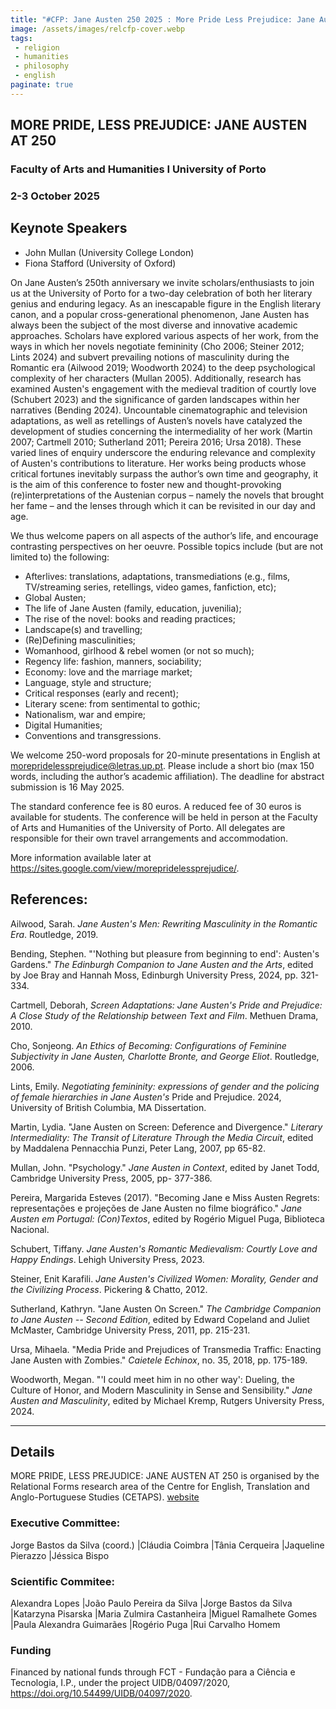 ```yaml
---
title: "#CFP: Jane Austen 250 2025 : More Pride Less Prejudice: Jane Austen at 250"
image: /assets/images/relcfp-cover.webp
tags:
 - religion
 - humanities
 - philosophy
 - english
paginate: true 
---
```

## MORE PRIDE, LESS PREJUDICE: JANE AUSTEN AT 250
### Faculty of Arts and Humanities I University of Porto
### 2-3 October 2025

## Keynote Speakers
- John Mullan (University College London)
- Fiona Stafford (University of Oxford)

On Jane Austen’s 250th anniversary we invite scholars/enthusiasts to join us at the University of Porto for a two-day celebration of both her literary genius and enduring legacy. As an inescapable figure in the English literary canon, and a popular cross-generational phenomenon, Jane Austen has always been the subject of the most diverse and innovative academic approaches. Scholars have explored various aspects of her work, from the ways in which her novels negotiate femininity (Cho 2006; Steiner 2012; Lints 2024) and subvert prevailing notions of masculinity during the Romantic era (Ailwood 2019; Woodworth 2024) to the deep psychological complexity of her characters (Mullan 2005). Additionally, research has examined Austen's engagement with the medieval tradition of courtly love (Schubert 2023) and the significance of garden landscapes within her narratives (Bending 2024). Uncountable cinematographic and television adaptations, as well as retellings of Austen’s novels have catalyzed the development of studies concerning the intermediality of her work (Martin 2007; Cartmell 2010; Sutherland 2011; Pereira 2016; Ursa 2018). These varied lines of enquiry underscore the enduring relevance and complexity of Austen's contributions to literature. Her works being products whose critical fortunes inevitably surpass the author’s own time and geography, it is the aim of this conference to foster new and thought-provoking (re)interpretations of the Austenian corpus – namely the novels that brought her fame – and the lenses through which it can be revisited in our day and age.

We thus welcome papers on all aspects of the author’s life, and encourage contrasting perspectives on her oeuvre. Possible topics include (but are not limited to) the following:

- Afterlives: translations, adaptations, transmediations (e.g., films, TV/streaming series, retellings, video games, fanfiction, etc);
- Global Austen;
- The life of Jane Austen (family, education, juvenilia);
- The rise of the novel: books and reading practices;
- Landscape(s) and travelling;
- (Re)Defining masculinities;
- Womanhood, girlhood & rebel women (or not so much);
- Regency life: fashion, manners, sociability;
- Economy: love and the marriage market;
- Language, style and structure;
- Critical responses (early and recent);
- Literary scene: from sentimental to gothic;
- Nationalism, war and empire;
- Digital Humanities;
- Conventions and transgressions.

We welcome 250-word proposals for 20-minute presentations in English at <morepridelessprejudice@letras.up.pt>. Please include a short bio (max 150 words, including the author’s academic affiliation). The deadline for abstract submission is 16 May 2025.

The standard conference fee is 80 euros. A reduced fee of 30 euros is available for students. The conference will be held in person at the Faculty of Arts and Humanities of the University of Porto. All delegates are responsible for their own travel arrangements and accommodation.

More information available later at <https://sites.google.com/view/morepridelessprejudice/>.



## References:
Ailwood, Sarah. *Jane Austen's Men: Rewriting Masculinity in the Romantic Era*. Routledge, 2019.

Bending, Stephen. "'Nothing but pleasure from beginning to end': Austen's Gardens." *The Edinburgh Companion to Jane Austen and the Arts*, edited by Joe Bray and Hannah Moss, Edinburgh University Press, 2024, pp. 321-334.

Cartmell, Deborah, *Screen Adaptations: Jane Austen's Pride and Prejudice: A Close Study of the Relationship between Text and Film*. Methuen Drama, 2010.

Cho, Sonjeong. *An Ethics of Becoming: Configurations of Feminine Subjectivity in Jane Austen, Charlotte Bronte, and George Eliot*. Routledge, 2006.

Lints, Emily. *Negotiating femininity: expressions of gender and the policing of female hierarchies in Jane Austen's* Pride and Prejudice. 2024, University of British Columbia, MA Dissertation.

Martin, Lydia. "Jane Austen on Screen: Deference and Divergence." *Literary Intermediality: The Transit of Literature Through the Media Circuit*, edited by Maddalena Pennacchia Punzi, Peter Lang, 2007, pp 65-82.

Mullan, John. "Psychology." *Jane Austen in Context*, edited by Janet Todd, Cambridge University Press, 2005, pp- 377-386.

Pereira, Margarida Esteves (2017). "Becoming Jane e Miss Austen Regrets: representações e projeções de Jane Austen no filme biográfico." *Jane Austen em Portugal: (Con)Textos*, edited by Rogério Miguel Puga, Biblioteca Nacional.

Schubert, Tiffany. *Jane Austen's Romantic Medievalism: Courtly Love and Happy Endings*. Lehigh University Press, 2023.

Steiner, Enit Karafili. *Jane Austen's Civilized Women: Morality, Gender and the Civilizing Process*. Pickering & Chatto, 2012.

Sutherland, Kathryn. "Jane Austen On Screen." *The Cambridge Companion to Jane Austen -- Second Edition*, edited by Edward Copeland and Juliet McMaster, Cambridge University Press, 2011, pp. 215-231.

Ursa, Mihaela. "Media Pride and Prejudices of Transmedia Traffic: Enacting Jane Austen with Zombies." *Caietele Echinox*, no. 35, 2018, pp. 175-189.

Woodworth, Megan. "'I could meet him in no other way': Dueling, the Culture of Honor, and Modern Masculinity in Sense and Sensibility." *Jane Austen and Masculinity*, edited by Michael Kremp, Rutgers University Press, 2024.

* * * 
## Details 
MORE PRIDE, LESS PREJUDICE: JANE AUSTEN AT 250 is organised by the Relational Forms research area of the Centre for English, Translation and Anglo-Portuguese Studies (CETAPS). [website](http://www.cetaps.com/research-areas/relational-forms-medial-and-textual-transits-in-ireland-and-britain/)

### Executive Committee:
Jorge Bastos da Silva (coord.) \|Cláudia Coimbra \|Tânia Cerqueira \|Jaqueline Pierazzo \|Jéssica Bispo

### Scientific Commitee:
Alexandra Lopes \|João Paulo Pereira da Silva \|Jorge Bastos da Silva \|Katarzyna Pisarska \|Maria Zulmira Castanheira \|Miguel Ramalhete Gomes \|Paula Alexandra Guimarães \|Rogério Puga \|Rui Carvalho Homem

### Funding
Financed by national funds through FCT - Fundação para a Ciência e Tecnologia, I.P., under the project UIDB/04097/2020, <https://doi.org/10.54499/UIDB/04097/2020>.
